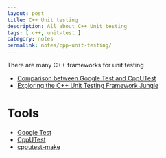 ```yaml
---
layout: post
title: C++ Unit testing
description: All about C++ Unit testing
tags: [ c++, unit-test ]
category: notes
permalink: notes/cpp-unit-testing/
---
```


There are many C++ frameworks for unit testing

- [Comparison between Google Test and
CppUTest](https://istarc.wordpress.com/2015/01/06/stm32f4-unit-testing/)
- [Exploring the C++ Unit Testing Framework
Jungle](http://gamesfromwithin.com/exploring-the-c-unit-testing-framework-jungle)

# Tools
- [Google Test](https://github.com/google/googletest)
- [CppUTest](https://cpputest.github.io/)
- [cpputest-make](https://github.com/davisford/cmake-cpputest)
